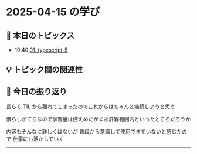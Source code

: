 # 2025-04-15 の学び

## 📝 本日のトピックス

- 19:40 [01. typescript-5](./01-typescript-5/)

## 💡 トピック間の関連性

## 📌 今日の振り返り

長らく TIL から離れてしまったのでこれからはちゃんと継続しようと思う

慣らしがてらなので学習量は控えめだがまあ許容範囲内といったところだろうか

内容もそんなに難しくはないが
普段から意識して使用できていないと感じたので
仕事にも活かしていく

---